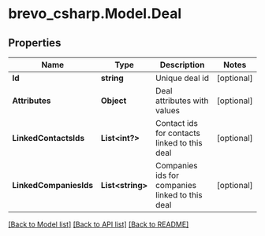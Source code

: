 # brevo_csharp.Model.Deal
## Properties

Name | Type | Description | Notes
------------ | ------------- | ------------- | -------------
**Id** | **string** | Unique deal id | [optional] 
**Attributes** | **Object** | Deal attributes with values | [optional] 
**LinkedContactsIds** | **List&lt;int?&gt;** | Contact ids for contacts linked to this deal | [optional] 
**LinkedCompaniesIds** | **List&lt;string&gt;** | Companies ids for companies linked to this deal | [optional] 

[[Back to Model list]](../README.md#documentation-for-models) [[Back to API list]](../README.md#documentation-for-api-endpoints) [[Back to README]](../README.md)

